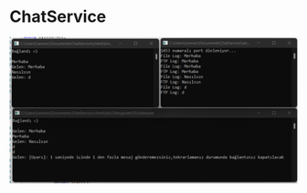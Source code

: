 # ChatService

![chat-service](https://github.com/dursunkatar/ChatService/blob/main/Screenshot.png)
